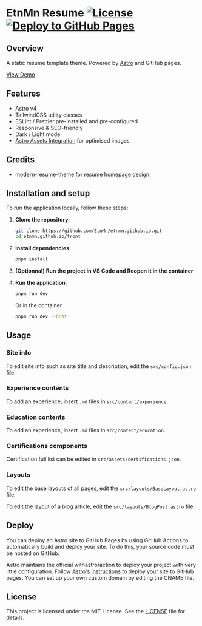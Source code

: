 # EtnMn Resume [![License](https://img.shields.io/badge/License-MIT-blue.svg)](https://github.com/EtnMn/etnmn.github.io/blob/main/LICENSE) [![Deploy to GitHub Pages](https://github.com/EtnMn/etnmn.github.io/actions/workflows/deploy.yml/badge.svg)](https://github.com/EtnMn/etnmn.github.io/actions/workflows/deploy.yml)

## Overview

A static resume template theme. Powered by [Astro](https://astro.build/) and GitHub pages.

[View Demo](https://www.menou.fr/)

## Features

-   Astro v4
-   TailwindCSS utility classes
-   ESLint / Prettier pre-installed and pre-configured
-   Responsive & SEO-friendly
-   Dark / Light mode
-   [Astro Assets Integration](https://docs.astro.build/en/guides/assets/) for optimised images

## Credits

-   [modern-resume-theme](https://github.com/sproogen/modern-resume-theme) for resume homepage design

## Installation and setup

To run the application locally, follow these steps:

1. **Clone the repository**:

    ```sh
    git clone https://github.com/EtnMn/etnmn.github.io.git
    cd etnmn.github.io/front
    ```

2. **Install dependencies**:

    ```sh
    pnpm install
    ```

3. **(Optionnal) Run the project in VS Code and Reopen it in the container**

4. **Run the application**:

    ```sh
    pnpm run dev
    ```

    Or in the container

    ```sh
    pnpm run dev --host
    ```

## Usage

### Site info

To edit site info such as site title and description, edit the `src/config.json` file.

### Experience contents

To add an experience, insert `.md` files in `src/content/experience`.

### Education contents

To add an experience, insert `.md` files in `src/content/education`.

### Certifications components

Certification full list can be edited in `src/assets/certifications.json`.

### Layouts

To edit the base layouts of all pages, edit the `src/layouts/BaseLayout.astro` file.

To edit the layout of a blog article, edit the `src/layouts/BlogPost.astro` file.

## Deploy

You can deploy an Astro site to GitHub Pages by using GitHub Actions to automatically build and deploy your site. To do this, your source code must be hosted on GitHub.

Astro maintains the official withastro/action to deploy your project with very little configuration. Follow [Astro's instructions](https://docs.astro.build/en/guides/deploy/github/) to deploy your site to GitHub pages. You can set up your own custom domain by editing the CNAME file.

## License

This project is licensed under the MIT License. See the [LICENSE](LICENSE) file for details.
